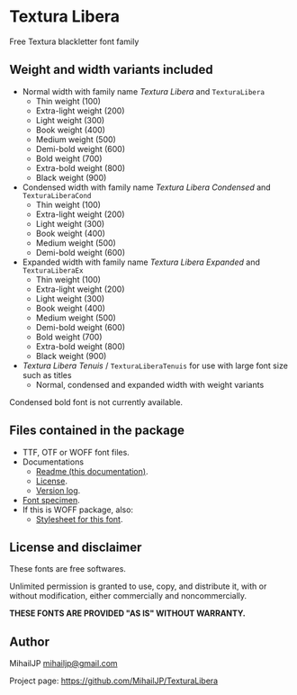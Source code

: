 Textura Libera
==============

Free Textura blackletter font family

Weight and width variants included
----------------------------------

* Normal width with family name _Textura Libera_ and `TexturaLibera`
    * Thin weight (100)
    * Extra-light weight (200)
    * Light weight (300)
    * Book weight (400)
    * Medium weight (500)
    * Demi-bold weight (600)
    * Bold weight (700)
    * Extra-bold weight (800)
    * Black weight (900)
* Condensed width with family name _Textura Libera Condensed_ and `TexturaLiberaCond`
    * Thin weight (100)
    * Extra-light weight (200)
    * Light weight (300)
    * Book weight (400)
    * Medium weight (500)
    * Demi-bold weight (600)
* Expanded width with family name _Textura Libera Expanded_ and `TexturaLiberaEx`
    * Thin weight (100)
    * Extra-light weight (200)
    * Light weight (300)
    * Book weight (400)
    * Medium weight (500)
    * Demi-bold weight (600)
    * Bold weight (700)
    * Extra-bold weight (800)
    * Black weight (900)
* _Textura Libera Tenuis_ / `TexturaLiberaTenuis` for use with large font size such as titles
    * Normal, condensed and expanded width with weight variants

Condensed bold font is not currently available.

Files contained in the package
------------------------------

* TTF, OTF or WOFF font files.
* Documentations
    * [Readme (this documentation)](README.md).
    * [License](LICENSE).
    * [Version log](FONTLOG.txt).
* [Font specimen](TexturaLibera-Specimen.pdf).
* If this is WOFF package, also:
    * [Stylesheet for this font](TexturaLibera.css).

License and disclaimer
----------------------

These fonts are free softwares.

Unlimited permission is granted to use, copy, and distribute it, with
or without modification, either commercially and noncommercially.

**THESE FONTS ARE PROVIDED "AS IS" WITHOUT WARRANTY.**

Author
------

MihailJP <mihailjp@gmail.com>

Project page: https://github.com/MihailJP/TexturaLibera
